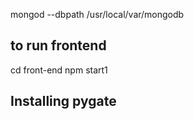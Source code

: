 mongod --dbpath /usr/local/var/mongodb

to run frontend
---------------
cd front-end
npm start1


Installing pygate
------------------